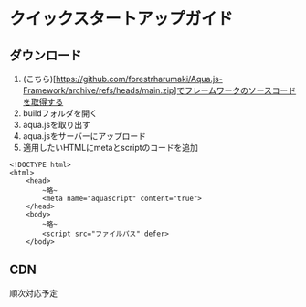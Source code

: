 # クイックスタートアップガイド
## ダウンロード
1. (こちら)[https://github.com/forestrharumaki/Aqua.js-Framework/archive/refs/heads/main.zip]でフレームワークのソースコードを取得する
2. buildフォルダを開く
3. aqua.jsを取り出す
4. aqua.jsをサーバーにアップロード
5. 適用したいHTMLにmetaとscriptのコードを追加
```html:example
<!DOCTYPE html>
<html>
    <head>
        ~略~
        <meta name="aquascript" content="true">
    </head>
    <body>
        ~略~
        <script src="ファイルパス" defer>
    </body>
```
## CDN
順次対応予定